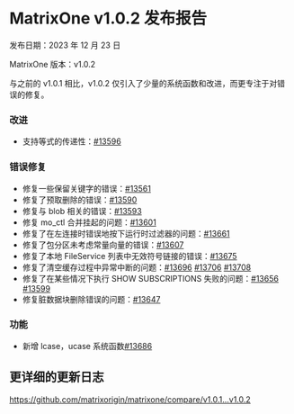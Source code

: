 # **MatrixOne v1.0.2 发布报告**

发布日期：2023 年 12 月 23 日

MatrixOne 版本：v1.0.2

与之前的 v1.0.1 相比，v1.0.2 仅引入了少量的系统函数和改进，而更专注于对错误的修复。

### 改进

- 支持等式的传递性：[#13596](https://github.com/matrixorigin/matrixone/pull/13596)

### 错误修复

- 修复一些保留关键字的错误：[#13561](https://github.com/matrixorigin/matrixone/pull/13561)
- 修复了预取删除的错误：[#13590](https://github.com/matrixorigin/matrixone/pull/13590)
- 修复与 blob 相关的错误：[#13593](https://github.com/matrixorigin/matrixone/pull/13593)
- 修复 mo_ctl 合并挂起的问题：[#13601](https://github.com/matrixorigin/matrixone/pull/13601)
- 修复了在左连接时错误地按下运行时过滤器的问题：[#13661](https://github.com/matrixorigin/matrixone/pull/13661)
- 修复了包分区未考虑常量向量的错误：[#13607](https://github.com/matrixorigin/matrixone/pull/13607)
- 修复了本地 FileService 列表中无效符号链接的错误：[#13675](https://github.com/matrixorigin/matrixone/pull/13675)
- 修复了清空缓存过程中异常中断的问题：[#13696](https://github.com/matrixorigin/matrixone/pull/13696) [#13706](https://github.com/matrixorigin/matrixone/pull/13706) [#13708](https://github.com/matrixorigin/matrixone/pull/13708)
- 修复了在某些情况下执行 SHOW SUBSCRIPTIONS 失败的问题：[#13656](https://github.com/matrixorigin/matrixone/pull/13656) [#13599](https://github.com/matrixorigin/matrixone/pull/13656)
- 修复脏数据块删除错误的问题：[#13647](https://github.com/matrixorigin/matrixone/pull/13647)

### 功能

- 新增 lcase，ucase 系统函数[#13686](https://github.com/matrixorigin/matrixone/pull/13686)

## 更详细的更新日志

<https://github.com/matrixorigin/matrixone/compare/v1.0.1...v1.0.2>